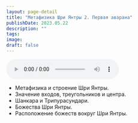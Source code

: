 ```yaml
---
layout: page-detail
title: "Метафизика Шри Янтры 2. Первая аварана"
publishDate: 2023.05.22
description: ""
tags:
image:
draft: false
---
```


<audio title="2023.05.22 - Метафизика Шри Янтры 2. Первая аварана.mp3" src="https://filer-api.advayta.org/v1.0/public/files/74234" controls=""></audio>

* Метафизика и строение Шри Янтры.
* Значение входов, треугольников и центра.
* Шанкара и Трипурасундари.
* Божества Шри Янтры.
* Расположение божеств вокруг Шри Янтры.

  
